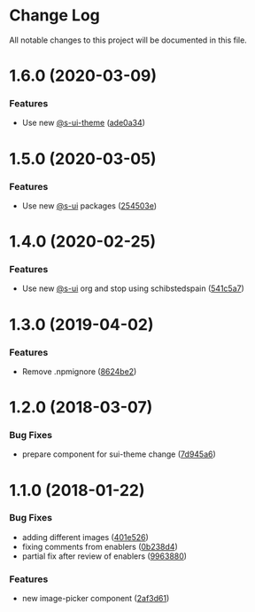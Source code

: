 # Change Log

All notable changes to this project will be documented in this file.

# 1.6.0 (2020-03-09)


### Features

* Use new [@s-ui-theme](https://github.com/s-ui-theme) ([ade0a34](https://github.com/SUI-Components/schibsted-spain-components/commit/ade0a3471f4085a2ea3e562530e74105506904ea))



# 1.5.0 (2020-03-05)


### Features

* Use new [@s-ui](https://github.com/s-ui) packages ([254503e](https://github.com/SUI-Components/schibsted-spain-components/commit/254503e97e3ece50d4a682b9d7804613865be6b9))



# 1.4.0 (2020-02-25)


### Features

* Use new [@s-ui](https://github.com/s-ui) org and stop using schibstedspain ([541c5a7](https://github.com/SUI-Components/schibsted-spain-components/commit/541c5a7658d554e58639613785b07ea994657970))



# 1.3.0 (2019-04-02)


### Features

* Remove .npmignore ([8624be2](https://github.com/SUI-Components/schibsted-spain-components/commit/8624be27b4385b8a33714e14361739f4c7043b41))



# 1.2.0 (2018-03-07)


### Bug Fixes

* prepare component for sui-theme change ([7d945a6](https://github.com/SUI-Components/schibsted-spain-components/commit/7d945a6809e05e5c1cabb0c74bee968dc89525cc))



# 1.1.0 (2018-01-22)


### Bug Fixes

* adding different images ([401e526](https://github.com/SUI-Components/schibsted-spain-components/commit/401e5266a95983c143a9122a1e35082aaaebf006))
* fixing comments from enablers ([0b238d4](https://github.com/SUI-Components/schibsted-spain-components/commit/0b238d4ac5faee5c64c9a7e469ff07f5bc70c706))
* partial fix after review of enablers ([9963880](https://github.com/SUI-Components/schibsted-spain-components/commit/996388015805f62d7c99439765db91ca8f89b4e9))


### Features

* new image-picker component ([2af3d61](https://github.com/SUI-Components/schibsted-spain-components/commit/2af3d61414539042a342c8a284c43c7f5e6b4864))



